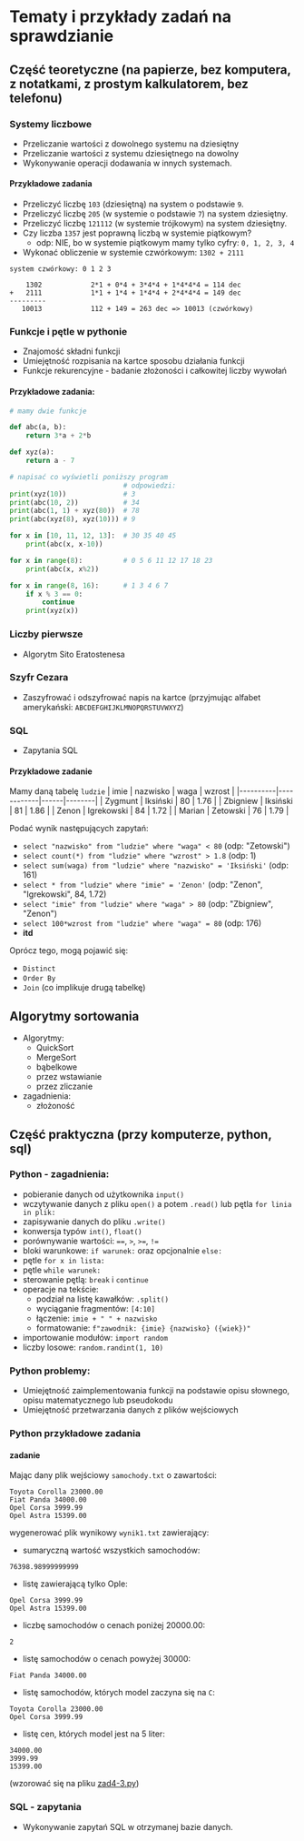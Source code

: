 # Tematy i przykłady zadań na sprawdzianie

## Część teoretyczne (na papierze, bez komputera, z notatkami, z prostym kalkulatorem, bez telefonu)

### Systemy liczbowe
- Przeliczanie wartości z dowolnego systemu na dziesiętny
- Przeliczanie wartości z systemu dziesiętnego na dowolny
- Wykonywanie operacji dodawania w innych systemach.

#### Przykładowe zadania

* Przeliczyć liczbę `103` (dziesiętną) na system o podstawie `9`. 
* Przeliczyć liczbę `205` (w systemie o podstawie `7`) na system dziesiętny.
* Przeliczyć liczbę `121112` (w systemie trójkowym) na system dziesiętny.
* Czy liczba `1357` jest poprawną liczbą w systemie piątkowym?
    * odp: NIE, bo w systemie piątkowym mamy tylko cyfry: `0, 1, 2, 3, 4`
* Wykonać obliczenie w systemie czwórkowym: `1302 + 2111`
```
system czwórkowy: 0 1 2 3

    1302            2*1 + 0*4 + 3*4*4 + 1*4*4*4 = 114 dec
+   2111            1*1 + 1*4 + 1*4*4 + 2*4*4*4 = 149 dec
---------
   10013            112 + 149 = 263 dec => 10013 (czwórkowy)
```

### Funkcje i pętle w pythonie
- Znajomość składni funkcji
- Umiejętność rozpisania na kartce sposobu działania funkcji
- Funkcje rekurencyjne - badanie złożoności i całkowitej liczby wywołań

#### Przykładowe zadania:
```python
# mamy dwie funkcje

def abc(a, b):
    return 3*a + 2*b

def xyz(a):
    return a - 7

# napisać co wyświetli poniższy program
                            # odpowiedzi:
print(xyz(10))              # 3
print(abc(10, 2))           # 34
print(abc(1, 1) + xyz(80))  # 78
print(abc(xyz(8), xyz(10))) # 9

for x in [10, 11, 12, 13]:  # 30 35 40 45
    print(abc(x, x-10))

for x in range(8):          # 0 5 6 11 12 17 18 23
    print(abc(x, x%2))

for x in range(8, 16):      # 1 3 4 6 7
    if x % 3 == 0:
        continue
    print(xyz(x))
```

### Liczby pierwsze
- Algorytm Sito Eratostenesa

### Szyfr Cezara
- Zaszyfrować i odszyfrować napis na kartce (przyjmując alfabet amerykański: `ABCDEFGHIJKLMNOPQRSTUVWXYZ`)

### SQL
- Zapytania SQL

#### Przykładowe zadanie
Mamy daną tabelę `ludzie`
| imie     | nazwisko   | waga | wzrost |
|----------|------------|------|--------|
| Zygmunt  | Iksiński   | 80   | 1.76   |
| Zbigniew | Iksiński   | 81   | 1.86   |
| Zenon    | Igrekowski | 84   | 1.72   |
| Marian   | Zetowski   | 76   | 1.79   |

Podać wynik następujących zapytań:
- `select "nazwisko" from "ludzie" where "waga" < 80`  (odp: "Zetowski")
- `select count(*) from "ludzie" where "wzrost" > 1.8`  (odp: 1)
- `select sum(waga) from "ludzie" where "nazwisko" = 'Iksiński'` (odp: 161)
- `select * from "ludzie" where "imie" = 'Zenon'` (odp: "Zenon", "Igrekowski", 84, 1.72)
- `select "imie" from "ludzie" where "waga" > 80` (odp: "Zbigniew", "Zenon")
- `select 100*wzrost from "ludzie" where "waga" = 80` (odp: 176)
- **itd**

Oprócz tego, mogą pojawić się:
- `Distinct`
- `Order By`
- `Join` (co implikuje drugą tabelkę)

## Algorytmy sortowania
* Algorytmy:
    * QuickSort
    * MergeSort
    * bąbelkowe
    * przez wstawianie
    * przez zliczanie
* zagadnienia:
    * złożoność

## Część praktyczna (przy komputerze, python, sql)

### Python - zagadnienia:
- pobieranie danych od użytkownika `input()`
- wczytywanie danych z pliku `open()` a potem `.read()` lub pętla `for linia in plik:`
- zapisywanie danych do pliku `.write()`
- konwersja typów `int()`, `float()`
- porównywanie wartości: `==`, `>`, `>=`, `!=`
- bloki warunkowe: `if warunek:` oraz opcjonalnie `else:`
- pętle `for x in lista:`
- pętle `while warunek:`
- sterowanie pętlą: `break` i `continue`
- operacje na tekście:
    - podział na listę kawałków: `.split()`
    - wyciąganie fragmentów: `[4:10]`
    - łączenie: `imie + " " + nazwisko`
    - formatowanie: `f"zawodnik: {imie} {nazwisko} ({wiek})"`
- importowanie modułów: `import random`
- liczby losowe: `random.randint(1, 10)`

### Python problemy:
- Umiejętność zaimplementowania funkcji na podstawie opisu słownego, opisu matematycznego lub pseudokodu
- Umiejętność przetwarzania danych z plików wejściowych

### Python przykładowe zadania

#### zadanie

Mając dany plik wejściowy `samochody.txt` o zawartości:
```
Toyota Corolla 23000.00
Fiat Panda 34000.00
Opel Corsa 3999.99
Opel Astra 15399.00
```

wygenerować plik wynikowy `wynik1.txt` zawierający:
- sumaryczną wartość wszystkich samochodów:
```
76398.98999999999
```
- listę zawierającą tylko Ople:
```
Opel Corsa 3999.99
Opel Astra 15399.00
```
- liczbę samochodów o cenach poniżej 20000.00:
```
2
```
- listę samochodów o cenach powyżej 30000:
```
Fiat Panda 34000.00
```
- listę samochodów, których model zaczyna się na `C`:
```
Toyota Corolla 23000.00
Opel Corsa 3999.99
```
- listę cen, których model jest na 5 liter:
```
34000.00
3999.99
15399.00
```

(wzorować się na pliku [zad4-3.py](../2021-04-22-matura-2020-cz2/zad4-3.py))

### SQL - zapytania
- Wykonywanie zapytań SQL w otrzymanej bazie danych.


